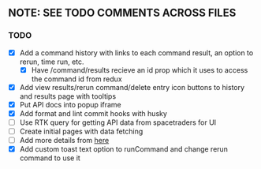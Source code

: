 **NOTE: SEE TODO COMMENTS ACROSS FILES**
-----------------------------------------

### TODO

- [x] Add a command history with links to each command result, an option to rerun, time run, etc.
  - [x] Have /command/results recieve an id prop which it uses to access the command id from redux
- [x] Add view results/rerun command/delete entry icon buttons to history and results page with tooltips
- [x] Put API docs into popup iframe
- [x] Add format and lint commit hooks with husky
- [ ] Use RTK query for getting API data from spacetraders for UI
- [ ] Create initial pages with data fetching
- [ ] Add more details from [here](https://redux-toolkit.js.org/rtk-query/usage/queries)
- [x] Add custom toast text option to runCommand and change rerun command to use it
